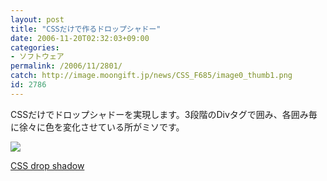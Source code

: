 ```yaml
---
layout: post
title: "CSSだけで作るドロップシャドー"
date: 2006-11-20T02:32:03+09:00
categories:
- ソフトウェア
permalink: /2006/11/2801/
catch: http://image.moongift.jp/news/CSS_F685/image0_thumb1.png
id: 2786
---
```

CSSだけでドロップシャドーを実現します。3段階のDivタグで囲み、各囲み毎に徐々に色を変化させている所がミソです。

[![](http://image.moongift.jp/news/CSS_F685/image0_thumb1.png)](http://image.moongift.jp/news/CSS_F685/image03.png)

 

[CSS drop shadow](http://www.webtoolkit.info/css-drop-shadow.html)

